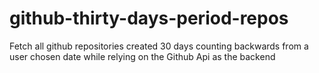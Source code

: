 # github-thirty-days-period-repos
Fetch all github repositories created 30 days counting backwards from a user chosen date while relying on the Github Api as the backend
